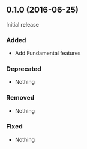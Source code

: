## 0.1.0 (2016-06-25)

Initial release

### Added

- Add Fundamental features

### Deprecated

- Nothing

### Removed

- Nothing

### Fixed

- Nothing
